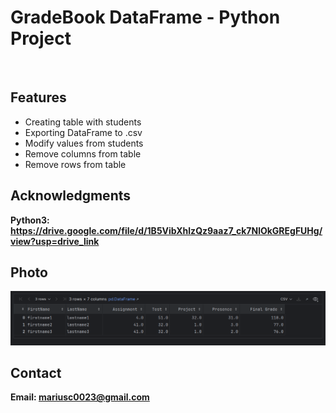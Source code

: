 <h1> GradeBook DataFrame - Python Project</h1>
<br>
<h2>Features</h2>
<ul>
    <li> Creating table with students</li>
    <li> Exporting DataFrame to .csv </li>
    <li> Modify values from students </li>
    <li> Remove columns from table </li>
    <li> Remove rows from table </li>
    
</ul>


<h2>Acknowledgments</h2>

<b> Python3: https://drive.google.com/file/d/1B5VibXhlzQz9aaz7_ck7NlOkGREgFUHg/view?usp=drive_link <b>
<br>

<h2>Photo</h2>
<img src="image.png">
<br>

<h2>Contact</h2>

<b> Email: mariusc0023@gmail.com </b>
